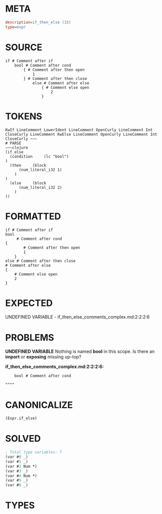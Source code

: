 # META
~~~ini
description=if_then_else (15)
type=expr
~~~
# SOURCE
~~~roc
if # Comment after if
	bool # Comment after cond
		{ # Comment after then open
			1
		} # Comment after then close
			else # Comment after else
				{ # Comment else open
					2
				}
~~~
# TOKENS
~~~text
KwIf LineComment LowerIdent LineComment OpenCurly LineComment Int CloseCurly LineComment KwElse LineComment OpenCurly LineComment Int CloseCurly ~~~
# PARSE
~~~clojure
(if_else
  (condition     (lc "bool")
)
  (then     (block
      (num_literal_i32 1)
    )
)
  (else     (block
      (num_literal_i32 2)
    )
))
~~~
# FORMATTED
~~~roc
if # Comment after if
bool
	 # Comment after cond
{
		# Comment after then open
		1
	}
else # Comment after then close
# Comment after else
{
	# Comment else open
	2
}
~~~
# EXPECTED
UNDEFINED VARIABLE - if_then_else_comments_complex.md:2:2:2:6
# PROBLEMS
**UNDEFINED VARIABLE**
Nothing is named **bool** in this scope.
Is there an **import** or **exposing** missing up-top?

**if_then_else_comments_complex.md:2:2:2:6:**
```roc
	bool # Comment after cond
```
	^^^^


# CANONICALIZE
~~~clojure
(Expr.if_else)
~~~
# SOLVED
~~~clojure
; Total type variables: 7
(var #0 _)
(var #1 _)
(var #2 Num *)
(var #3 _)
(var #4 Num *)
(var #5 _)
(var #6 _)
~~~
# TYPES
~~~roc
~~~
